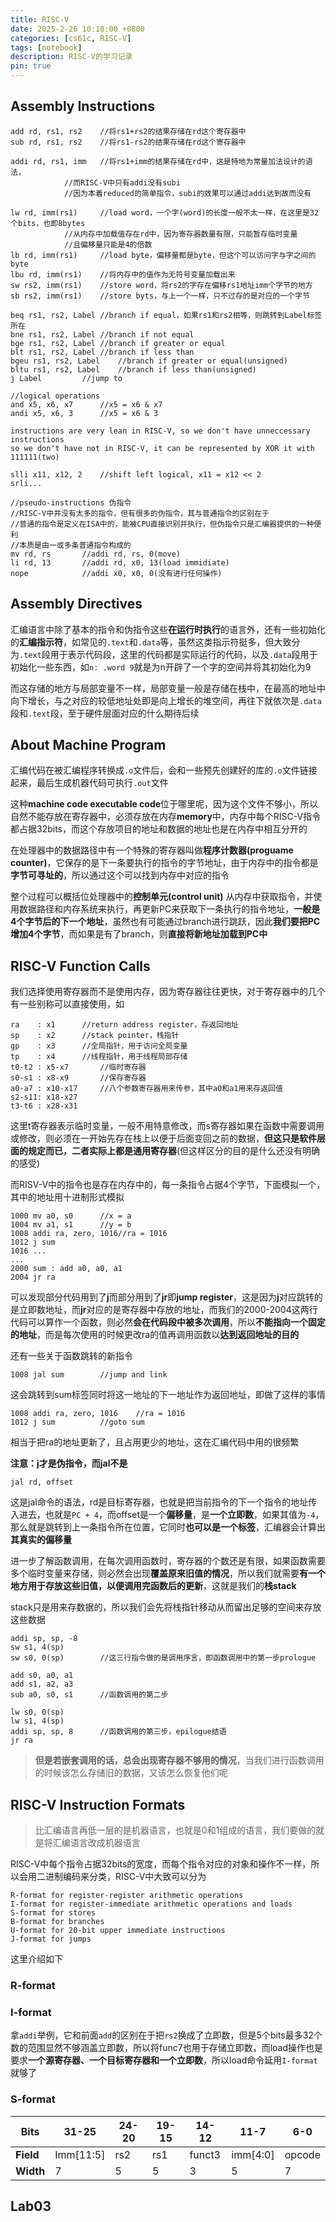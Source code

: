 ```yaml
---
title: RISC-V
date: 2025-2-26 10:10:00 +0800
categories: [cs61c, RISC-V]
tags: [notebook]
description: RISC-V的学习记录
pin: true
---
```


## Assembly Instructions
```
add rd, rs1, rs2	//将rs1+rs2的结果存储在rd这个寄存器中
sub rd, rs1, rs2	//将rs1-rs2的结果存储在rd这个寄存器中

addi rd, rs1, imm	//将rs1+imm的结果存储在rd中，这是特地为常量加法设计的语法，
			//而RISC-V中只有addi没有subi
			//因为本着reduced的简单指令，subi的效果可以通过addi达到故而没有

lw rd, imm(rs1)		//load word，一个字(word)的长度一般不太一样，在这里是32个bits，也即8bytes
			//从内存中加载值存在rd中，因为寄存器数量有限，只能暂存临时变量
			//且偏移量只能是4的倍数
lb rd, imm(rs1)		//load byte，偏移量都是byte，但这个可以访问字与字之间的byte
lbu rd, imm(rs1)	//将内存中的值作为无符号变量加载出来
sw rs2, imm(rs1)	//store word，将rs2的字存在偏移rs1地址imm个字节的地方
sb rs2, imm(rs1)	//store byts，与上一个一样，只不过存的是对应的一个字节

beq rs1, rs2, Label	//branch if equal，如果rs1和rs2相等，则跳转到Label标签所在
bne rs1, rs2, Label	//branch if not equal
bge rs1, rs2, Label	//branch if greater or equal
blt rs1, rs2, Label	//branch if less than
bgeu rs1, rs2, Label	//branch if greater or equal(unsigned)
bltu rs1, rs2, Label	//branch if less than(unsigned)
j Label			//jump to

//logical operations
and x5, x6, x7		//x5 = x6 & x7
andi x5, x6, 3		//x5 = x6 & 3

instructions are very lean in RISC-V, so we don't have unneccessary instructions
so we don't have not in RISC-V, it can be represented by XOR it with 111111(two)

slli x11, x12, 2	//shift left logical, x11 = x12 << 2
srli...

//pseudo-instructions 伪指令
//RISC-V中并没有太多的指令，但有很多的伪指令，其与普通指令的区别在于
//普通的指令是定义在ISA中的，能被CPU直接识别并执行，但伪指令只是汇编器提供的一种便利
//本质是由一或多条普通指令构成的
mv rd, rs		//addi rd, rs, 0(move)
li rd, 13		//addi rd, x0, 13(load immidiate)
nope			//addi x0, x0, 0(没有进行任何操作)
```

## Assembly Directives
汇编语言中除了基本的指令和伪指令这些**在运行时执行**的语言外，还有一些初始化的**汇编指示符**，如常见的`.text`和`.data`等，虽然这类指示符挺多，但大致分为`.text`段用于表示代码段，这里的代码都是实际运行的代码，以及`.data`段用于初始化一些东西，如`n: .word 9`就是为n开辟了一个字的空间并将其初始化为9

而这存储的地方与局部变量不一样，局部变量一般是存储在栈中，在最高的地址中向下增长，与之对应的较低地址处即是向上增长的堆空间，再往下就依次是`.data`段和`.text`段，至于硬件层面对应的什么期待后续


## About Machine Program
汇编代码在被汇编程序转换成`.o`文件后，会和一些预先创建好的库的`.o`文件链接起来，最后生成机器代码可执行`.out`文件

这种**machine code executable code**位于哪里呢，因为这个文件不够小，所以自然不能存放在寄存器中，必须存放在内存**memory**中，内存中每个RISC-V指令都占据32bits，而这个存放项目的地址和数据的地址也是在内存中相互分开的

在处理器中的数据路径中有一个特殊的寄存器叫做**程序计数器(proguame counter)**，它保存的是下一条要执行的指令的字节地址，由于内存中的指令都是**字节可寻址的**，所以通过这个可以找到内存中对应的指令

整个过程可以概括位处理器中的**控制单元(control unit)** 从内存中获取指令，并使用数据路径和内存系统来执行，再更新PC来获取下一条执行的指令地址，**一般是4个字节后的下一个地址**，虽然也有可能通过branch进行跳跃，因此**我们要把PC增加4个字节**，而如果是有了branch，则**直接将新地址加载到PC中**

## RISC-V Function Calls
我们选择使用寄存器而不是使用内存，因为寄存器往往更快，对于寄存器中的几个有一些别称可以直接使用，如
```
ra    : x1		//return address register，存返回地址
sp    : x2		//stack pointer，栈指针
gp    : x3		//全局指针，用于访问全局变量
tp    : x4		//线程指针，用于线程局部存储
t0-t2 : x5-x7		//临时寄存器
s0-s1 : x8-x9		//保存寄存器
a0-a7 : x10-x17		//八个参数寄存器用来传参，其中a0和a1用来存返回值
s2-s11: x18-x27
t3-t6 : x28-x31
```
这里t寄存器表示临时变量，一般不用特意修改，而s寄存器如果在函数中需要调用或修改，则必须在一开始先存在栈上以便于后面变回之前的数据，**但这只是软件层面的规定而已，二者实际上都是通用寄存器**(但这样区分的目的是什么还没有明确的感受)

而RISV-V中的指令也是存在内存中的，每一条指令占据4个字节，下面模拟一个，其中的地址用十进制形式模拟
```
1000 mv a0, s0		//x = a
1004 mv a1, s1		//y = b
1008 addi ra, zero, 1016//ra = 1016
1012 j sum
1016 ...
...
2000 sum : add a0, a0, a1
2004 jr ra
```
可以发现部分代码用到了**j**而部分用到了**jr**即**jump register**，这是因为**j**对应跳转的是立即数地址，而**jr**对应的是寄存器中存放的地址，而我们的2000-2004这两行代码可以算作一个函数，则必然**会在代码段中被多次调用**，所以**不能指向一个固定的地址**，而是每次使用的时候更改ra的值再调用函数以**达到返回地址的目的**

还有一些关于函数跳转的新指令
```
1008 jal sum		//jump and link
```
这会跳转到sum标签同时将这一地址的下一地址作为返回地址，即做了这样的事情
```
1008 addi ra, zero, 1016	//ra = 1016
1012 j sum 			//goto sum
```
相当于把ra的地址更新了，且占用更少的地址，这在汇编代码中用的很频繁

**注意：j才是伪指令，而jal不是**
```
jal rd, offset
```
这是jal命令的语法，rd是目标寄存器，也就是把当前指令的下一个指令的地址传入进去，也就是`PC + 4`，而offset是一个**偏移量**，是**一个立即数**，如果其值为`-4`，那么就是跳转到上一条指令所在位置，它同时**也可以是一个标签**，汇编器会计算出**其真实的偏移量**

进一步了解函数调用，在每次调用函数时，寄存器的个数还是有限，如果函数需要多个临时变量来存储，则必然会出现**覆盖原来旧值的情况**，所以我们就需要**有一个地方用于存放这些旧值，以便调用完函数后的更新**，这就是我们的**栈stack**

stack只是用来存数据的，所以我们会先将栈指针移动从而留出足够的空间来存放这些数据
```
addi sp, sp, -8
sw s1, 4(sp)
sw s0, 0(sp)		//这三行指令做的是调用序言，即函数调用中的第一步prologue

add s0, a0, a1
add s1, a2, a3
sub a0, s0, s1		//函数调用的第二步

lw s0, 0(sp)
lw s1, 4(sp)
addi sp, sp, 8		//函数调用的第三步，epilogue结语
jr ra
```

> **但是若嵌套调用的话，总会出现寄存器不够用的情况**，当我们进行函数调用的时候该怎么存储旧的数据，又该怎么恢复他们呢



## RISC-V Instruction Formats
> 比汇编语言再低一层的是机器语言，也就是0和1组成的语言，我们要做的就是将汇编语言改成机器语言

RISC-V中每个指令占据32bits的宽度，而每个指令对应的对象和操作不一样，所以会用二进制编码来分类，RISC-V中大致可以分为
```
R-format for register-register arithmetic operations
I-format for register-immediate arithmetic operations and loads
S-format for stores
B-format for branches
U-format for 20-bit upper immediate instructions
J-format for jumps
```
这里介绍如下

### R-format

### I-format
拿`addi`举例，它和前面`add`的区别在于把`rs2`换成了立即数，但是5个bits最多32个数的范围显然不够涵盖立即数，所以将func7也用于存储立即数，而load操作也是要求**一个源寄存器、一个目标寄存器和一个立即数**，所以load命令延用`I-format`就够了
 
### S-format

|Bits|31-25|24-20|19-15|14-12|11-7|6-0|
|-|-|-|-|-|-|-|
|**Field**|Imm[11:5]|rs2|rs1|funct3|imm[4:0]|opcode|
|**Width**|7|5|5|3|5|7|

## Lab03

